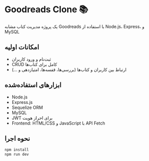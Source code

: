 # Goodreads Clone 📚

یک پروژه مدیریت کتاب مشابه Goodreads با استفاده از Node.js، Express، و MySQL

## امکانات اولیه
- ثبت‌نام و ورود کاربران
- CRUD کامل برای کتاب‌ها
- ارتباط بین کاربران و کتاب‌ها (بررسی‌ها، قفسه‌ها، امتیازدهی و ...)

## ابزارهای استفاده‌شده
- Node.js
- Express.js
- Sequelize ORM
- MySQL
- JWT برای احراز هویت
- Frontend: HTML/CSS و JavaScript با API Fetch

## نحوه اجرا

```bash
npm install
npm run dev
